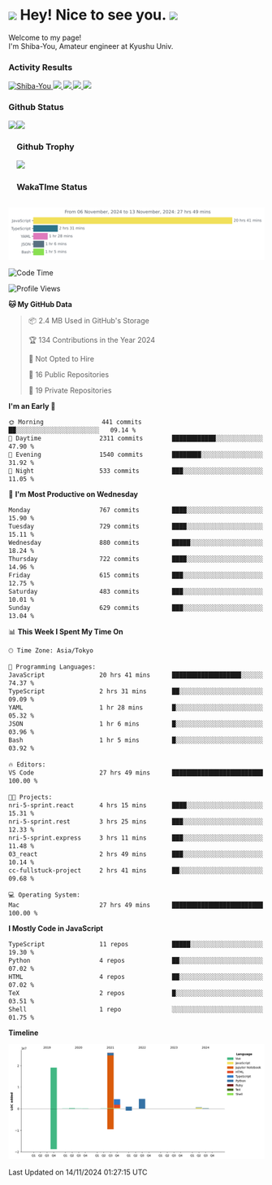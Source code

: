 <h1>
  <img src="https://emojis.slackmojis.com/emojis/images/1531849430/4246/blob-sunglasses.gif?1531849430" width="30"/> 
  Hey! Nice to see you.
  <img src="https://emojis.slackmojis.com/emojis/images/1531849430/4246/blob-sunglasses.gif?1531849430" width="30"/> 
</h1>
<p>
  Welcome to my page! <br />
  I'm Shiba-You, Amateur engineer at Kyushu Univ.
</p>


<h3>
  Activity Results
</h3>
<p align="left"> 
  <!--   GitHub  -->
  <a href="https://github.com/Shiba-You/Shiba-You/">
    <img src="https://komarev.com/ghpvc/?username=Shiba-You" alt="Shiba-You" />
  </a>
  <a href="https://github.com/Shiba-You">
    <img height="20" src="https://img.shields.io/github/followers/Shiba-You?label=follow&logo=github&style=flat" />
  </a>
  
  <!-- Qiita -->
  <a href="http://qiita.com/Shiba-You">
    <img height="20" src="https://qiita-badge.apiapi.app/s/Shiba-You/posts.svg" />
  </a>
  <a href="http://qiita.com/Shiba-You">
    <img height="20" src="https://qiita-badge.apiapi.app/s/Shiba-You/contributions.svg" />
  </a>
  <a href="http://qiita.com/Shiba-You">
    <img height="20" src="https://qiita-badge.apiapi.app/s/Shiba-You/followers.svg" />
  </a>
</p>


<h3>
  Github Status
</h3>
<div>
  <img height="170" align="left" src="https://github-readme-stats.vercel.app/api?username=Shiba-You&theme=tokyonight" />
  <img height="170" src="https://github-readme-stats.vercel.app/api/top-langs/?username=Shiba-You&theme=tokyonight&layout=compact" />
</div>

<h3>
  Github Trophy
</h3>
<div>
  <img width="800" src="https://github-profile-trophy.vercel.app/?username=Shiba-You&theme=tokyonight" />
</div>


<h3>
  WakaTIme Status
</h3>
<img src="https://github.com/Shiba-You/Shiba-You/blob/main/images/stat.svg" alt="Shiba-You WakaTime Activity"/>

<!--START_SECTION:waka-->
![Code Time](http://img.shields.io/badge/Code%20Time-959%20hrs%2044%20mins-blue)

![Profile Views](http://img.shields.io/badge/Profile%20Views-0-blue)

**🐱 My GitHub Data** 

> 📦 2.4 MB Used in GitHub's Storage 
 > 
> 🏆 134 Contributions in the Year 2024
 > 
> 🚫 Not Opted to Hire
 > 
> 📜 16 Public Repositories 
 > 
> 🔑 19 Private Repositories 
 > 
**I'm an Early 🐤** 

```text
🌞 Morning                441 commits         ██░░░░░░░░░░░░░░░░░░░░░░░   09.14 % 
🌆 Daytime                2311 commits        ████████████░░░░░░░░░░░░░   47.90 % 
🌃 Evening                1540 commits        ████████░░░░░░░░░░░░░░░░░   31.92 % 
🌙 Night                  533 commits         ███░░░░░░░░░░░░░░░░░░░░░░   11.05 % 
```
📅 **I'm Most Productive on Wednesday** 

```text
Monday                   767 commits         ████░░░░░░░░░░░░░░░░░░░░░   15.90 % 
Tuesday                  729 commits         ████░░░░░░░░░░░░░░░░░░░░░   15.11 % 
Wednesday                880 commits         █████░░░░░░░░░░░░░░░░░░░░   18.24 % 
Thursday                 722 commits         ████░░░░░░░░░░░░░░░░░░░░░   14.96 % 
Friday                   615 commits         ███░░░░░░░░░░░░░░░░░░░░░░   12.75 % 
Saturday                 483 commits         ███░░░░░░░░░░░░░░░░░░░░░░   10.01 % 
Sunday                   629 commits         ███░░░░░░░░░░░░░░░░░░░░░░   13.04 % 
```


📊 **This Week I Spent My Time On** 

```text
🕑︎ Time Zone: Asia/Tokyo

💬 Programming Languages: 
JavaScript               20 hrs 41 mins      ███████████████████░░░░░░   74.37 % 
TypeScript               2 hrs 31 mins       ██░░░░░░░░░░░░░░░░░░░░░░░   09.09 % 
YAML                     1 hr 28 mins        █░░░░░░░░░░░░░░░░░░░░░░░░   05.32 % 
JSON                     1 hr 6 mins         █░░░░░░░░░░░░░░░░░░░░░░░░   03.96 % 
Bash                     1 hr 5 mins         █░░░░░░░░░░░░░░░░░░░░░░░░   03.92 % 

🔥 Editors: 
VS Code                  27 hrs 49 mins      █████████████████████████   100.00 % 

🐱‍💻 Projects: 
nri-5-sprint.react       4 hrs 15 mins       ████░░░░░░░░░░░░░░░░░░░░░   15.31 % 
nri-5-sprint.rest        3 hrs 25 mins       ███░░░░░░░░░░░░░░░░░░░░░░   12.33 % 
nri-5-sprint.express     3 hrs 11 mins       ███░░░░░░░░░░░░░░░░░░░░░░   11.48 % 
03_react                 2 hrs 49 mins       ███░░░░░░░░░░░░░░░░░░░░░░   10.14 % 
cc-fullstuck-project     2 hrs 41 mins       ██░░░░░░░░░░░░░░░░░░░░░░░   09.68 % 

💻 Operating System: 
Mac                      27 hrs 49 mins      █████████████████████████   100.00 % 
```

**I Mostly Code in JavaScript** 

```text
TypeScript               11 repos            █████░░░░░░░░░░░░░░░░░░░░   19.30 % 
Python                   4 repos             ██░░░░░░░░░░░░░░░░░░░░░░░   07.02 % 
HTML                     4 repos             ██░░░░░░░░░░░░░░░░░░░░░░░   07.02 % 
TeX                      2 repos             █░░░░░░░░░░░░░░░░░░░░░░░░   03.51 % 
Shell                    1 repo              ░░░░░░░░░░░░░░░░░░░░░░░░░   01.75 % 
```



**Timeline**

![Lines of Code chart](https://raw.githubusercontent.com/Shiba-You/Shiba-You/main/assets/bar_graph.png)


 Last Updated on 14/11/2024 01:27:15 UTC
<!--END_SECTION:waka-->
